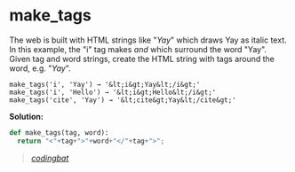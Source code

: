 # make_tags

The web is built with HTML strings like "<i>Yay</i>" which draws Yay as italic text. In this example, the "i" tag makes <i> and </i> which surround the word "Yay". Given tag and word strings, create the HTML string with tags around the word, e.g. "<i>Yay</i>".

```
make_tags('i', 'Yay') → '&lt;i&gt;Yay&lt;/i&gt;'
make_tags('i', 'Hello') → '&lt;i&gt;Hello&lt;/i&gt;'
make_tags('cite', 'Yay') → '&lt;cite&gt;Yay&lt;/cite&gt;'
```

**Solution:**

```python
def make_tags(tag, word):
  return "<"+tag+">"+word+"</"+tag+">";
```

> _[codingbat](https://codingbat.com/prob/p132290)_